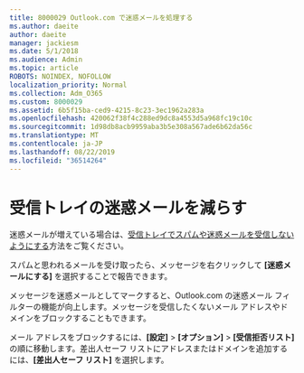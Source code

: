```yaml
---
title: 8000029 Outlook.com で迷惑メールを処理する
ms.author: daeite
author: daeite
manager: jackiesm
ms.date: 5/1/2018
ms.audience: Admin
ms.topic: article
ROBOTS: NOINDEX, NOFOLLOW
localization_priority: Normal
ms.collection: Adm_O365
ms.custom: 8000029
ms.assetid: 6b5f15ba-ced9-4215-8c23-3ec1962a283a
ms.openlocfilehash: 420062f38f4c288ed9dc8a4553d5a968fc19c10c
ms.sourcegitcommit: 1d98db8acb9959aba3b5e308a567ade6b62da56c
ms.translationtype: MT
ms.contentlocale: ja-JP
ms.lasthandoff: 08/22/2019
ms.locfileid: "36514264"
---
```

# <a name="reduce-junk-email-in-your-inbox"></a>受信トレイの迷惑メールを減らす

迷惑メールが増えている場合は、[受信トレイでスパムや迷惑メールを受信しないようにする](https://go.microsoft.com/fwlink/p/?linkid=873140)方法をご覧ください。
  
スパムと思われるメールを受け取ったら、メッセージを右クリックして **[迷惑メールにする]** を選択することで報告できます。 
  
メッセージを迷惑メールとしてマークすると、Outlook.com の迷惑メール フィルターの機能が向上します。メッセージを受信したくないメール アドレスやドメインをブロックすることもできます。
  
メール アドレスをブロックするには、**[設定]** \> **[オプション]** \> **[受信拒否リスト]** の順に移動します。差出人セーフ リストにアドレスまたはドメインを追加するには、**[差出人セーフ リスト]** を選択します。 
  


